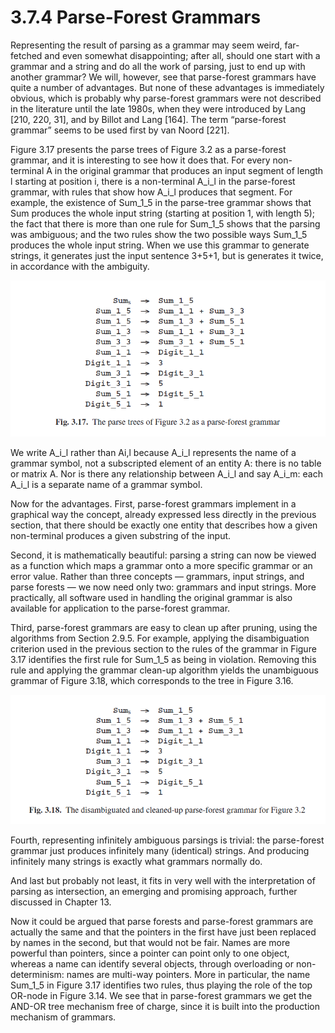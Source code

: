 # 3.7.4 Parse-Forest Grammars

Representing the result of parsing as a grammar may seem weird, far-fetched and even somewhat disappointing; after all, should one start with a grammar and a string and do all the work of parsing, just to end up with another grammar? We will, however, see that parse-forest grammars have quite a number of advantages. But none of these advantages is immediately obvious, which is probably why parse-forest grammars were not described in the literature until the late 1980s, when they were introduced by Lang [210, 220, 31], and by Billot and Lang [164]. The term “parse-forest grammar” seems to be used first by van Noord [221].

Figure 3.17 presents the parse trees of Figure 3.2 as a parse-forest grammar, and it is interesting to see how it does that. For every non-terminal A in the original grammar that produces an input segment of length l starting at position i, there is a non-terminal A_i_l in the parse-forest grammar, with rules that show how A_i_l produces that segment. For example, the existence of Sum_1_5 in the parse-tree grammar shows that Sum produces the whole input string (starting at position 1, with length 5); the fact that there is more than one rule for Sum_1_5 shows that the parsing was ambiguous; and the two rules show the two possible ways Sum_1_5 produces the whole input string. When we use this grammar to generate strings, it generates just the input sentence 3+5+1, but is generates it twice, in accordance with the ambiguity.

![图1](../../img/3.7.4_1-Fig.3.17.png)

We write A_i_l rather than Ai,l because A_i_l represents the name of a grammar symbol, not a subscripted element of an entity A: there is no table or matrix A. Nor is there any relationship between A_i_l and say A_i_m: each A_i_l is a separate name of a grammar symbol.

Now for the advantages. First, parse-forest grammars implement in a graphical way the concept, already expressed less directly in the previous section, that there should be exactly one entity that describes how a given non-terminal produces a given substring of the input.

Second, it is mathematically beautiful: parsing a string can now be viewed as a function which maps a grammar onto a more specific grammar or an error value. Rather than three concepts — grammars, input strings, and parse forests — we now need only two: grammars and input strings. More practically, all software used in handling the original grammar is also available for application to the parse-forest grammar.

Third, parse-forest grammars are easy to clean up after pruning, using the algorithms from Section 2.9.5. For example, applying the disambiguation criterion used in the previous section to the rules of the grammar in Figure 3.17 identifies the first rule for Sum_1_5 as being in violation. Removing this rule and applying the grammar clean-up algorithm yields the unambiguous grammar of Figure 3.18, which corresponds to the tree in Figure 3.16.

![图2](../../img/3.7.4_2-Fig.3.18.png)

Fourth, representing infinitely ambiguous parsings is trivial: the parse-forest grammar just produces infinitely many (identical) strings. And producing infinitely many strings is exactly what grammars normally do.

And last but probably not least, it fits in very well with the interpretation of parsing as intersection, an emerging and promising approach, further discussed in Chapter 13.

Now it could be argued that parse forests and parse-forest grammars are actually the same and that the pointers in the first have just been replaced by names in the second, but that would not be fair. Names are more powerful than pointers, since a pointer can point only to one object, whereas a name can identify several objects, through overloading or non-determinism: names are multi-way pointers. More in particular, the name Sum_1_5 in Figure 3.17 identifies two rules, thus playing the role of the top OR-node in Figure 3.14. We see that in parse-forest grammars we get the AND-OR tree mechanism free of charge, since it is built into the production mechanism of grammars.